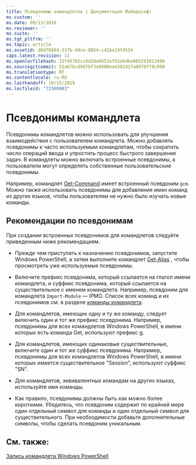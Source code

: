 ```yaml
---
title: Псевдонимы командлетов | Документация Майкрософт
ms.custom: ''
ms.date: 09/13/2016
ms.reviewer: ''
ms.suite: ''
ms.tgt_pltfrm: ''
ms.topic: article
ms.assetid: d0d70864-33fb-49ce-8054-c41ba19fd554
caps.latest.revision: 11
ms.openlocfilehash: 32f45702cc0d28e6652ef61ebdbe085291013408
ms.sourcegitcommit: 52a67bcd9d7bf3e8600ea4302d1fa8970ff9c998
ms.translationtype: MT
ms.contentlocale: ru-RU
ms.lasthandoff: 10/15/2019
ms.locfileid: "72369983"
---
```

# <a name="cmdlet-aliases"></a>Псевдонимы командлета

Псевдонимы командлетов можно использовать для улучшения взаимодействия с пользователем командлета. Можно добавлять псевдонимы к часто используемым командлетам, чтобы сократить число операций ввода и упростить процесс быстрого завершения задач. В командлеты можно включать встроенные псевдонимы, а пользователи могут определять собственные пользовательские псевдонимы.

Например, командлет [Get-Command](/powershell/module/microsoft.powershell.core/get-command) имеет встроенный псевдоним `gcm`. Можно также использовать псевдонимы для добавления имен команд из других языков, чтобы пользователям не нужно было изучать новые команды.

## <a name="alias-guidelines"></a>Рекомендации по псевдонимам

При создании встроенных псевдонимов для командлетов следуйте приведенным ниже рекомендациям.

- Прежде чем приступать к назначению псевдонимов, запустите Windows PowerShell, а затем выполните командлет [Get-Alias](/powershell/module/Microsoft.PowerShell.Utility/Get-Alias) , чтобы просмотреть уже используемые псевдонимы.

- Включите префикс псевдонима, который ссылается на глагол имени командлета, и суффикс псевдонима, который ссылается на существительное с именем командлета. Например, псевдоним для командлета `Import-Module` — IPMO. Список всех команд и их псевдонимов см. в разделе [команды командлета](./approved-verbs-for-windows-powershell-commands.md).

- Для командлетов, имеющих одну и ту же команду, следует включить один и тот же префикс псевдонима. Например, псевдонимы для всех командлетов Windows PowerShell, в имени которых есть команда Get, используют префикс g.

- Для командлетов, имеющих одинаковые существительные, включите один и тот же суффикс псевдонима. Например, псевдонимы для всех командлетов Windows PowerShell, в имени которых имеется существительное "Session", используют суффикс "SN".

- Для командлетов, эквивалентных командам на других языках, используйте имя команды.

- Как правило, псевдонимы должны быть как можно более короткими. Убедитесь, что псевдоним содержит по крайней мере один отдельный символ для команды и один отдельный символ для существительного. При необходимости добавьте дополнительные символы, чтобы сделать псевдоним уникальным.

## <a name="see-also"></a>См. также:

[Запись командлета Windows PowerShell](./writing-a-windows-powershell-cmdlet.md)
